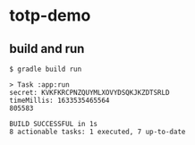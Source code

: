 # totp-demo

## build and run
```
$ gradle build run

> Task :app:run
secret: KVKFKRCPNZQUYMLXOVYDSQKJKZDTSRLD
timeMillis: 1633535465564
805583

BUILD SUCCESSFUL in 1s
8 actionable tasks: 1 executed, 7 up-to-date
```
